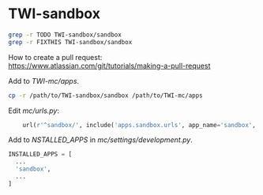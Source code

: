 # TWI-sandbox #

```bash
grep -r TODO TWI-sandbox/sandbox
grep -r FIXTHIS TWI-sandbox/sandbox
```

How to create a pull request: https://www.atlassian.com/git/tutorials/making-a-pull-request

Add to *TWI-mc/apps*.

```bash
cp -r /path/to/TWI-sandbox/sandbox /path/to/TWI-mc/apps
```

Edit *mc/urls.py*:

```python
    url(r'^sandbox/', include('apps.sandbox.urls', app_name='sandbox', namespace='sandbox')),
```

Add to *NSTALLED_APPS* in *mc/settings/development.py*.

```python
INSTALLED_APPS = [
  ...
  'sandbox',
  ...
]
```